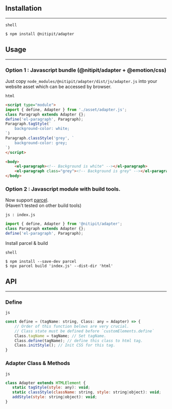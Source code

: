 ## Installation
---
<code class="tag">shell</code>
```shell
$ npm install @nitipit/adapter
```

## Usage
---
### Option 1 : Javascript bundle (@nitipit/adapter + @emotion/css)

Just copy `node_modules/@nitipit/adapter/dist/js/adapter.js` into your
website asset which can be accessed by browser.

<code class="tag">html</code>
```html
<script type="module">
import { define, Adapter } from './asset/adapter.js';
class Paragraph extends Adapter {};
define('el-paragraph', Paragraph);
Paragraph.tagStyle(`
    background-color: white;
`)
Paragraph.classStyle('grey', `
    background-color: grey;
`)
</script>

<body>
    <el-paragraph><!-- Background is white" --></el-paragraph>
    <el-paragraph class="grey"><!-- Background is grey" --></el-paragraph>
</body>
```

### Option 2 : Javascript module with build tools.
Now support [parcel](https://parceljs.org/).  
(Haven't tested on other build tools)

<code class="tag">js : index.js</code>
```js
import { define, Adapter } from '@nitipit/adapter';
class Paragraph extends Adapter {};
define('el-paragraph', Paragraph);
```

Install parcel & build

<code class="tag">shell</code>
```shell
$ npm install --save-dev parcel
$ npx parcel build 'index.js' --dist-dir 'html'
```

## API
---

### Define

<code class="tag">js</code>
```js
const define = (tagName: string, Class: any = Adapter) => {
    // Order of this function belows are very crucial.
    // Class state must be defined before `customElements.define`
    Class.tagName = tagName; // Set tagName.
    Class.define(tagName); // define this class to html tag.
    Class.initStyle(); // Init CSS for this tag.
}
```

### Adapter Class & Methods

<code class="tag">js</code>
```js
class Adapter extends HTMLElement {
   static tagStyle(style: any): void;
   static classStyle(className: string, style: string|object): void;
   addStyle(style: string|object): void;
}
```